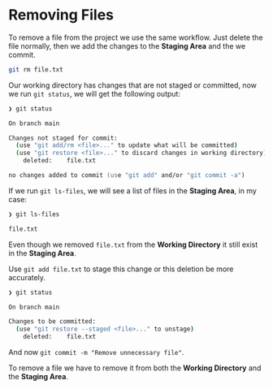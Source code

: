 # Removing Files

To remove a file from the project we use the same workflow. Just delete the file normally, then we add the changes to the **Staging Area** and the we commit.

```zsh
git rm file.txt
```

Our working directory has changes that are not staged or committed, now we run `git status`, we will get the following output:

```zsh
❯ git status

On branch main

Changes not staged for commit:
  (use "git add/rm <file>..." to update what will be committed)
  (use "git restore <file>..." to discard changes in working directory)
	deleted:    file.txt

no changes added to commit (use "git add" and/or "git commit -a")
```

If we run `git ls-files`, we will see a list of files in the **Staging Area**, in my case:

```zsh
❯ git ls-files

file.txt
```

Even though we removed `file.txt` from the **Working Directory** it still exist in the **Staging Area**.

Use `git add file.txt` to stage this change or this deletion be more accurately.

```zsh
❯ git status

On branch main

Changes to be committed:
  (use "git restore --staged <file>..." to unstage)
	deleted:    file.txt
```

And now `git commit -m "Remove unnecessary file"`.

To remove a file we have to remove it from both the **Working Directory** and the **Staging Area**.